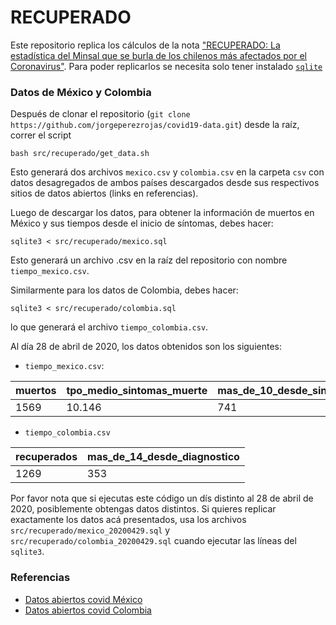 # RECUPERADO

Este repositorio replica los cálculos de la nota ["RECUPERADO: La estadística del Minsal que se burla de los chilenos más afectados por el Coronavirus"](not_yet). Para poder replicarlos se necesita solo tener instalado [`sqlite`](https://sqlite.org/index.html)

### Datos de México y Colombia

Después de clonar el repositorio (`git clone https://github.com/jorgeperezrojas/covid19-data.git`) desde la raíz, correr el script 

```
bash src/recuperado/get_data.sh
```

Esto generará dos archivos `mexico.csv` y `colombia.csv` en la carpeta `csv` con datos desagregados de ambos países descargados desde sus respectivos sitios de datos abiertos (links en referencias).

Luego de descargar los datos, para obtener la información de muertos en México y sus tiempos desde el inicio de síntomas, debes hacer:
```
sqlite3 < src/recuperado/mexico.sql
```
Esto generará un archivo .csv en la raíz del repositorio con nombre `tiempo_mexico.csv`. 

Similarmente para los datos de Colombia, debes hacer:
```
sqlite3 < src/recuperado/colombia.sql
```
lo que generará el archivo `tiempo_colombia.csv`.

Al día 28 de abril de 2020, los datos obtenidos son los siguientes:

* `tiempo_mexico.csv`:

|muertos|tpo_medio_sintomas_muerte|mas_de_10_desde_sintomas|mas_de_14_desde_sintomas|
|-------|--------|-------|-------|
|1569|10.146|741|383|

* `tiempo_colombia.csv`

|recuperados|mas_de_14_desde_diagnostico|
|-----|-----|
|1269|353|

Por favor nota que si ejecutas este código un dís distinto al 28 de abril de 2020, posiblemente obtengas datos distintos. Si quieres replicar exactamente los datos acá presentados, usa los archivos
`src/recuperado/mexico_20200429.sql` y `src/recuperado/colombia_20200429.sql` cuando ejecutar las líneas del `sqlite3`.


### Referencias

* [Datos abiertos covid México](https://datos.gob.mx/busca/dataset/informacion-referente-a-casos-covid-19-en-mexico)
* [Datos abiertos covid Colombia](https://www.datos.gov.co/Salud-y-Protecci-n-Social/Casos-positivos-de-COVID-19-en-Colombia/gt2j-8ykr/data)


